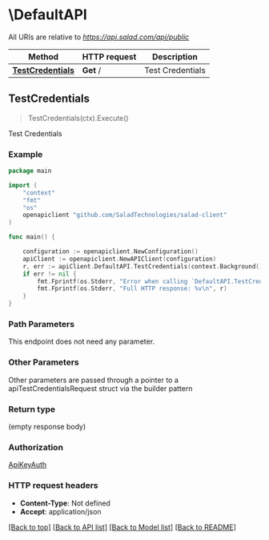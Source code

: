 # \DefaultAPI

All URIs are relative to *https://api.salad.com/api/public*

Method | HTTP request | Description
------------- | ------------- | -------------
[**TestCredentials**](DefaultAPI.md#TestCredentials) | **Get** / | Test Credentials



## TestCredentials

> TestCredentials(ctx).Execute()

Test Credentials



### Example

```go
package main

import (
	"context"
	"fmt"
	"os"
	openapiclient "github.com/SaladTechnologies/salad-client"
)

func main() {

	configuration := openapiclient.NewConfiguration()
	apiClient := openapiclient.NewAPIClient(configuration)
	r, err := apiClient.DefaultAPI.TestCredentials(context.Background()).Execute()
	if err != nil {
		fmt.Fprintf(os.Stderr, "Error when calling `DefaultAPI.TestCredentials``: %v\n", err)
		fmt.Fprintf(os.Stderr, "Full HTTP response: %v\n", r)
	}
}
```

### Path Parameters

This endpoint does not need any parameter.

### Other Parameters

Other parameters are passed through a pointer to a apiTestCredentialsRequest struct via the builder pattern


### Return type

 (empty response body)

### Authorization

[ApiKeyAuth](../README.md#ApiKeyAuth)

### HTTP request headers

- **Content-Type**: Not defined
- **Accept**: application/json

[[Back to top]](#) [[Back to API list]](../README.md#documentation-for-api-endpoints)
[[Back to Model list]](../README.md#documentation-for-models)
[[Back to README]](../README.md)

